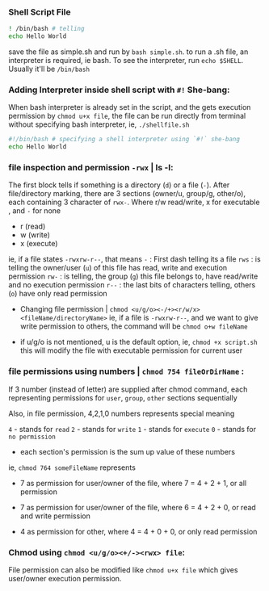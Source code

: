 ### Shell Script File
```sh
! /bin/bash # telling 
echo Hello World
```
save the file as simple.sh and run by `bash simple.sh`.
to run a .sh file, an interpreter is required, ie bash. To see the interpreter, run `echo $SHELL`. Usually it'll be `/bin/bash`

### Adding Interpreter inside shell script with `#!` She-bang:
When bash interpreter is already set in the script, and the gets execution permission by `chmod u+x file`, the file can be run directly from terminal without specifying bash interpreter, ie, `./shellfile.sh`
```sh
#!/bin/bash # specifying a shell interpreter using `#!` she-bang
echo Hello World
```
### file inspection and permission `-rwx` | ls -l:
The first block tells if something is a directory (`d`) or a file (`-`). After file/directory marking, there are 3 sections (owner/u, group/g, other/o), each containing 3 character of `rwx-`. Where r/w read/write, x for executable , and `-` for none


- r (read)
- w (write)
- x (execute)

ie, if a file states `-rwxrw-r--`, that means
`-` : First dash telling its a file
`rws` : is telling the owner/user (`u`) of this file has read, write and execution permission
`rw-` : is telling, the group (`g`) this file belongs to, have read/write and no execution permission
`r--` : the last bits of characters telling, others (`o`) have only read permission

* Changing file permission | `chmod <u/g/o><-/+><r/w/x> <fileName/directoryName>`
ie, if a file is `-rwxrw-r--`, and we want to give write permission to others, the command will be `chmod o+w fileName`

* if u/g/o is not mentioned, u is the default option, ie, `chmod +x script.sh` this will modify the file with executable permission for current user 

### file permissions using numbers | `chmod 754 fileOrDirName` :
If 3 number (instead of letter) are supplied after chmod command, each representing permissions for `user`, `group`, `other` sections sequentially

Also, in file permission, 4,2,1,0 numbers represents special meaning

`4` - stands for `read`
`2` - stands for `write`
`1` - stands for `execute`
`0` - stands for `no permission`

* each section's permission is the sum up value of these numbers

ie, `chmod 764 someFileName` represents
- 7 as permission for user/owner of the file, where 7 = 4 + 2 + 1, or all permission

- 7 as permission for user/owner of the file, where 6 = 4 + 2 + 0, or read and write permission

- 4 as permission for other, where 4 = 4 + 0 + 0, or only read permission

### Chmod using `chmod <u/g/o><+/-><rwx> file`:
File permission can also be modified like `chmod u+x file` which gives user/owner execution permission.